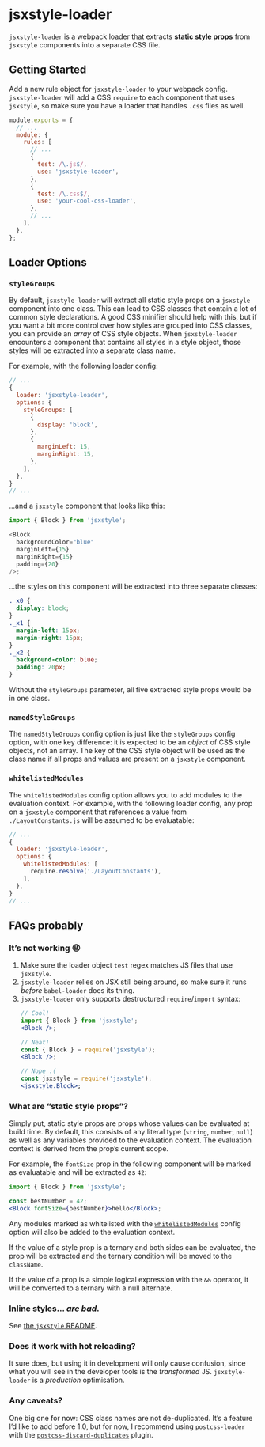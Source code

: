 # jsxstyle-loader

`jsxstyle-loader` is a webpack loader that extracts [**static style props**](#what-are-static-style-props) from `jsxstyle` components into a separate CSS file.

## Getting Started

Add a new rule object for `jsxstyle-loader` to your webpack config. `jsxstyle-loader` will add a CSS `require` to each component that uses `jsxstyle`, so make sure you have a loader that handles `.css` files as well.

```js
module.exports = {
  // ...
  module: {
    rules: [
      // ...
      {
        test: /\.js$/,
        use: 'jsxstyle-loader',
      },
      {
        test: /\.css$/,
        use: 'your-cool-css-loader',
      },
      // ...
    ],
  },
};
```

## Loader Options

### `styleGroups`
By default, `jsxstyle-loader` will extract all static style props on a `jsxstyle` component into one class. This can lead to CSS classes that contain a lot of common style declarations. A good CSS minifier should help with this, but if you want a bit more control over how styles are grouped into CSS classes, you can provide an _array_ of CSS style objects. When `jsxstyle-loader` encounters a component that contains all styles in a style object, those styles will be extracted into a separate class name.

For example, with the following loader config:

```js
// ...
{
  loader: 'jsxstyle-loader',
  options: {
    styleGroups: [
      {
        display: 'block',
      },
      {
        marginLeft: 15,
        marginRight: 15,
      },
    ],
  },
}
// ...
```

...and a `jsxstyle` component that looks like this:

```js
import { Block } from 'jsxstyle';

<Block
  backgroundColor="blue"
  marginLeft={15}
  marginRight={15}
  padding={20}
/>;
```

...the styles on this component will be extracted into three separate classes:

```css
._x0 {
  display: block;
}
._x1 {
  margin-left: 15px;
  margin-right: 15px;
}
._x2 {
  background-color: blue;
  padding: 20px;
}
```

Without the `styleGroups` parameter, all five extracted style props would be in one class.

### `namedStyleGroups`

The `namedStyleGroups` config option is just like the `styleGroups` config option, with one key difference: it is expected to be an _object_ of CSS style objects, not an array. The key of the CSS style object will be used as the class name if all props and values are present on a `jsxstyle` component.

### `whitelistedModules`

The `whitelistedModules` config option allows you to add modules to the evaluation context. For example, with the following loader config, any prop on a `jsxstyle` component that references a value from `./LayoutConstants.js` will be assumed to be evaluatable:

```js
// ...
{
  loader: 'jsxstyle-loader',
  options: {
    whitelistedModules: [
      require.resolve('./LayoutConstants'),
    ],
  },
}
// ...
```

## FAQs probably

### It’s not working 😩

1. Make sure the loader object `test` regex matches JS files that use `jsxstyle`.
2. `jsxstyle-loader` relies on JSX still being around, so make sure it runs *before* `babel-loader` does its thing.
3. `jsxstyle-loader` only supports destructured `require`/`import` syntax:
    ```jsx
    // Cool!
    import { Block } from 'jsxstyle';
    <Block />;

    // Neat!
    const { Block } = require('jsxstyle');
    <Block />;

    // Nope :(
    const jsxstyle = require('jsxstyle');
    <jsxstyle.Block>;
    ```

### What are “static style props”?

Simply put, static style props are props whose values can be evaluated at build time. By default, this consists of any literal type (`string`, `number`, `null`) as well as any variables provided to the evaluation context. The evaluation context is derived from the prop’s current scope.

For example, the `fontSize` prop in the following component will be marked as evaluatable and will be extracted as `42`:

```jsx
import { Block } from 'jsxstyle';

const bestNumber = 42;
<Block fontSize={bestNumber}>hello</Block>;
```

Any modules marked as whitelisted with the [`whitelistedModules`](#whitelistedmodules) config option will also be added to the evaluation context.

If the value of a style prop is a ternary and both sides can be evaluated, the prop will be extracted and the ternary condition will be moved to the `className`.

If the value of a prop is a simple logical expression with the `&&` operator, it will be converted to a ternary with a null alternate.

### Inline styles… _are bad_.

See [the `jsxstyle` README](https://github.com/smyte/jsxstyle#faq).

### Does it work with hot reloading?

It sure does, but using it in development will only cause confusion, since what you will see in the developer tools is the _transformed_ JS. `jsxstyle-loader` is a _production_ optimisation.

### Any caveats?

One big one for now: CSS class names are not de-duplicated. It’s a feature I’d like to add before 1.0, but for now, I recommend using `postcss-loader` with the [`postcss-discard-duplicates`][discard dupes] plugin.


[jsxstyle]: https://github.com/smyte/jsxstyle#readme
[discard dupes]: https://github.com/ben-eb/postcss-discard-duplicates
